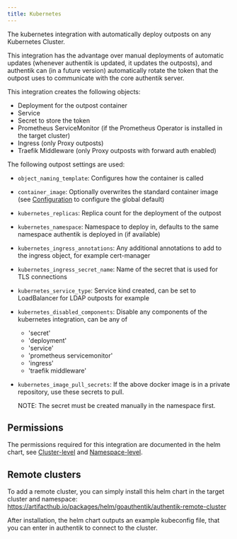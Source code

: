 ```yaml
---
title: Kubernetes
---
```


The kubernetes integration with automatically deploy outposts on any Kubernetes Cluster.

This integration has the advantage over manual deployments of automatic updates (whenever authentik is updated, it updates the outposts), and authentik can (in a future version) automatically rotate the token that the outpost uses to communicate with the core authentik server.

This integration creates the following objects:

- Deployment for the outpost container
- Service
- Secret to store the token
- Prometheus ServiceMonitor (if the Prometheus Operator is installed in the target cluster)
- Ingress (only Proxy outposts)
- Traefik Middleware (only Proxy outposts with forward auth enabled)

The following outpost settings are used:

- `object_naming_template`: Configures how the container is called
- `container_image`: Optionally overwrites the standard container image (see [Configuration](../../installation/configuration.md) to configure the global default)
- `kubernetes_replicas`: Replica count for the deployment of the outpost
- `kubernetes_namespace`: Namespace to deploy in, defaults to the same namespace authentik is deployed in (if available)
- `kubernetes_ingress_annotations`: Any additional annotations to add to the ingress object, for example cert-manager
- `kubernetes_ingress_secret_name`: Name of the secret that is used for TLS connections
- `kubernetes_service_type`: Service kind created, can be set to LoadBalancer for LDAP outposts for example
- `kubernetes_disabled_components`: Disable any components of the kubernetes integration, can be any of
    - 'secret'
    - 'deployment'
    - 'service'
    - 'prometheus servicemonitor'
    - 'ingress'
    - 'traefik middleware'
- `kubernetes_image_pull_secrets`: If the above docker image is in a private repository, use these secrets to pull.

    NOTE: The secret must be created manually in the namespace first.

## Permissions

The permissions required for this integration are documented in the helm chart, see [Cluster-level](https://github.com/goauthentik/helm/blob/main/charts/authentik-remote-cluster/templates/cluster-role-binding.yaml) and [Namespace-level](https://github.com/goauthentik/helm/blob/main/charts/authentik-remote-cluster/templates/role-binding.yaml).

## Remote clusters

To add a remote cluster, you can simply install this helm chart in the target cluster and namespace: https://artifacthub.io/packages/helm/goauthentik/authentik-remote-cluster

After installation, the helm chart outputs an example kubeconfig file, that you can enter in authentik to connect to the cluster.
